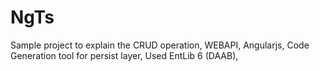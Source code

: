 NgTs
====

Sample project to explain the CRUD operation, WEBAPI, Angularjs, Code Generation tool for persist layer, Used EntLib 6 (DAAB),     

